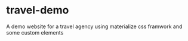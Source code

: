# travel-demo
A demo website for a travel agency using materialize css framwork and some custom elements
